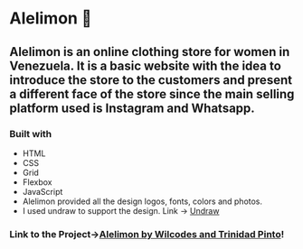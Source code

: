 # Alelimon 🍋

## Alelimon is an online clothing store for women in Venezuela. It is a basic website with the idea to introduce the store to the customers and present a different face of the store since the main selling platform used is Instagram and Whatsapp.

### Built with
- HTML
- CSS
- Grid 
- Flexbox
- JavaScript
- Alelimon provided all the design logos, fonts, colors and photos. 
- I used undraw to support the design. Link -> [Undraw](https://undraw.co/)

### Link to the Project->[Alelimon by Wilcodes and Trinidad Pinto](https://awesome-mcclintock-6a9ec4.netlify.app)!


